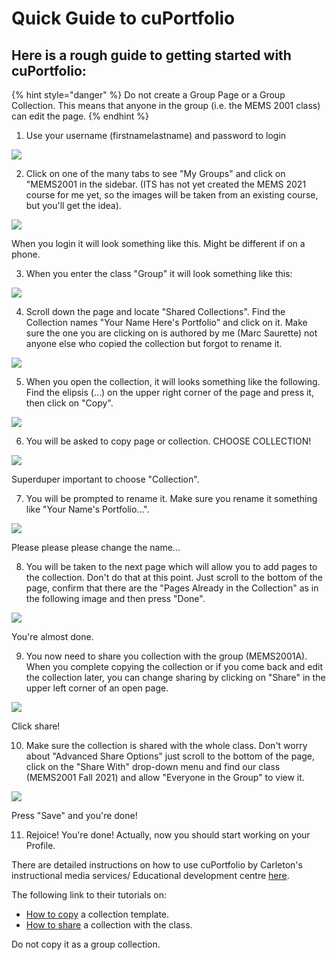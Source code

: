 # Quick Guide to cuPortfolio

## Here is a rough guide to getting started with cuPortfolio:

{% hint style="danger" %}
Do not create a Group Page or a Group Collection. This means that anyone in the group \(i.e. the MEMS 2001 class\) can edit the page.
{% endhint %}

1. Use your username \(firstnamelastname\) and password to login

![](https://gblobscdn.gitbook.com/assets%2F-M4yKpPlPdQosdDQEEYo%2F-MExBl9jFZU1by_kBkwg%2F-MExEYny3Hp4-b0-5jBJ%2FScreen%20Shot%202020-08-17%20at%2012.24.17%20PM.png?alt=media&token=0dd31232-1e69-4c5d-9885-8ca2b07eb938)

2. Click on one of the many tabs to see "My Groups" and click on "MEMS2001 in the sidebar. \(ITS has not yet created the MEMS 2021 course for me yet, so the images will be taken from an existing course, but you'll get the idea\). 

![](https://gblobscdn.gitbook.com/assets%2F-M4yKpPlPdQosdDQEEYo%2F-MExBl9jFZU1by_kBkwg%2F-MExEvlCVKkMKUTA1kRN%2FScreen%20Shot%202020-08-17%20at%2012.24.37%20PM.png?alt=media&token=897a05d7-d926-4ae4-85e7-b56afdd19d92)

When you login it will look something like this. Might be different if on a phone.

3. When you enter the class "Group" it will look something like this:

![](https://gblobscdn.gitbook.com/assets%2F-M4yKpPlPdQosdDQEEYo%2F-MExBl9jFZU1by_kBkwg%2F-MExFOAp8VQTSFYH9f7a%2FScreen%20Shot%202020-08-17%20at%2012.19.55%20PM.png?alt=media&token=7ccc876a-e864-4c36-8a85-db02d87ea9f4)

4. Scroll down the page and locate "Shared Collections". Find the Collection names "Your Name Here's Portfolio" and click on it. Make sure the one you are clicking on is authored by me \(Marc Saurette\) not anyone else who copied the collection but forgot to rename it.

![](https://gblobscdn.gitbook.com/assets%2F-M4yKpPlPdQosdDQEEYo%2F-MExBl9jFZU1by_kBkwg%2F-MExFqMbi6KhKApOSfi1%2FScreen%20Shot%202020-08-17%20at%2012.20.04%20PM.png?alt=media&token=55c2f8b1-3ca8-4e51-9650-ccd1ad610263)

5. When you open the collection, it will looks something like the following. Find the elipsis \(...\) on the upper right corner of the page and press it, then click on "Copy".

![](https://gblobscdn.gitbook.com/assets%2F-M4yKpPlPdQosdDQEEYo%2F-MExBl9jFZU1by_kBkwg%2F-MExGNO7GxAHgXyKyFKW%2FScreen%20Shot%202020-08-17%20at%2012.20.42%20PM.png?alt=media&token=ef58c66e-1900-45ba-9492-43ec4faf10bb)

6. You will be asked to copy page or collection. CHOOSE COLLECTION!

![](https://gblobscdn.gitbook.com/assets%2F-M4yKpPlPdQosdDQEEYo%2F-MExBl9jFZU1by_kBkwg%2F-MExGfabHhVKiCKmv9OY%2FScreen%20Shot%202020-08-17%20at%2012.20.52%20PM.png?alt=media&token=c9074598-a705-4f78-bc73-f7da48492e3f)

Superduper important to choose "Collection".

7. You will be prompted to rename it. Make sure you rename it something like "Your Name's Portfolio...".

![](https://gblobscdn.gitbook.com/assets%2F-M4yKpPlPdQosdDQEEYo%2F-MExBl9jFZU1by_kBkwg%2F-MExHAysyt-w0FceZKnr%2FScreen%20Shot%202020-08-17%20at%2012.21.18%20PM.png?alt=media&token=901a7054-f155-4066-a26f-f7879d36e9d7)

Please please please change the name...

8. You will be taken to the next page which will allow you to add pages to the collection. Don't do that at this point. Just scroll to the bottom of the page, confirm that there are the "Pages Already in the Collection" as in the following image and then press "Done".

![](https://gblobscdn.gitbook.com/assets%2F-M4yKpPlPdQosdDQEEYo%2F-MExBl9jFZU1by_kBkwg%2F-MExHoMIUHMnOPoOAqxa%2FScreen%20Shot%202020-08-17%20at%2012.22.20%20PM.png?alt=media&token=707c6f64-81b5-4113-8a5b-46a300203f65)

You're almost done.

9. You now need to share you collection with the group \(MEMS2001A\). When you complete copying the collection or if you come back and edit the collection later, you can change sharing by clicking on "Share" in the upper left corner of an open page.

![](https://gblobscdn.gitbook.com/assets%2F-M4yKpPlPdQosdDQEEYo%2F-MExBl9jFZU1by_kBkwg%2F-MExJh9_BhPeu7eyVDZy%2FScreen%20Shot%202020-08-17%20at%2012.47.43%20PM.png?alt=media&token=e16f05a8-d9be-4d37-9fb3-38c6f0b7f692)

Click share!

10. Make sure the collection is shared with the whole class. Don't worry about "Advanced Share Options" just scroll to the bottom of the page, click on the "Share With" drop-down menu and find our class \(MEMS2001 Fall 2021\) and allow "Everyone in the Group" to view it.

![](https://gblobscdn.gitbook.com/assets%2F-M4yKpPlPdQosdDQEEYo%2F-MExBl9jFZU1by_kBkwg%2F-MExKJfXCDoOR6ARCzGu%2FScreen%20Shot%202020-08-17%20at%2012.47.53%20PM.png?alt=media&token=b2590e65-09e3-4136-8caa-c14fd4558ab7)

Press "Save" and you're done!

11. Rejoice! You're done! Actually, now you should start working on your Profile.

There are detailed instructions on how to use cuPortfolio by Carleton's instructional media services/ Educational development centre [here](https://carleton.ca/cuportfoliosupport/help/).

The following link to their tutorials on:

* ​[How to copy](https://carleton.ca/cuportfoliosupport/help/cu-videos/copy-a-collection-template/) a collection template.
* ​[How to share](https://carleton.ca/cuportfoliosupport/help/sharing/) a collection with the class.

Do not copy it as a group collection.


